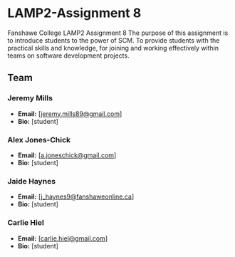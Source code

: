 LAMP2-Assignment 8
==================

Fanshawe College LAMP2 Assignment 8
The purpose of this assignment is to introduce students to the power of SCM. 
To provide students with the practical skills and knowledge, for joining and 
working effectively within teams on software development projects.


## Team
### Jeremy Mills

* **Email:** [jeremy.mills89@gmail.com]
* **Bio:** [student]

### Alex Jones-Chick
* **Email:** [a.joneschick@gmail.com]
* **Bio:** [student]

### Jaide Haynes
* **Email:** [j_haynes9@fanshaweonline.ca]
* **Bio:** [student]

### Carlie Hiel
* **Email:** [carlie.hiel@gmail.com]
* **Bio:** [student]
